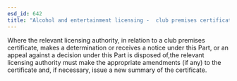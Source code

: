 ```yaml
---
esd_id: 642
title: "Alcohol and entertainment licensing -  club premises certificate update"
---
```


Where the relevant licensing authority, in relation to a club premises certificate, makes a determination or receives a notice under this Part, or an appeal against a decision under this Part is disposed of,the relevant licensing authority must make the appropriate amendments (if any) to the certificate and, if necessary, issue a new summary of the certificate.


